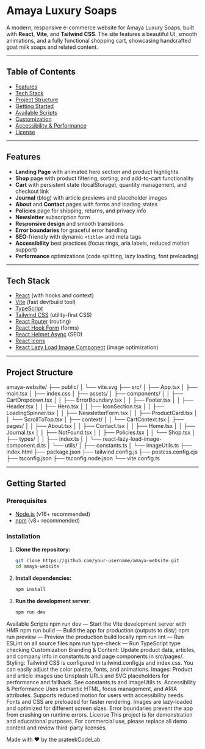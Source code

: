 # Amaya Luxury Soaps

A modern, responsive e-commerce website for Amaya Luxury Soaps, built with **React**, **Vite**, and **Tailwind CSS**. The site features a beautiful UI, smooth animations, and a fully functional shopping cart, showcasing handcrafted goat milk soaps and related content.

---

## Table of Contents

- [Features](#features)
- [Tech Stack](#tech-stack)
- [Project Structure](#project-structure)
- [Getting Started](#getting-started)
- [Available Scripts](#available-scripts)
- [Customization](#customization)
- [Accessibility & Performance](#accessibility--performance)
- [License](#license)

---

## Features

- **Landing Page** with animated hero section and product highlights
- **Shop** page with product filtering, sorting, and add-to-cart functionality
- **Cart** with persistent state (localStorage), quantity management, and checkout link
- **Journal** (blog) with article previews and placeholder images
- **About** and **Contact** pages with forms and loading states
- **Policies** page for shipping, returns, and privacy info
- **Newsletter** subscription form
- **Responsive design** and smooth transitions
- **Error boundaries** for graceful error handling
- **SEO**-friendly with dynamic `<title>` and meta tags
- **Accessibility** best practices (focus rings, aria labels, reduced motion support)
- **Performance** optimizations (code splitting, lazy loading, font preloading)

---

## Tech Stack

- [React](https://react.dev/) (with hooks and context)
- [Vite](https://vitejs.dev/) (fast dev/build tool)
- [TypeScript](https://www.typescriptlang.org/)
- [Tailwind CSS](https://tailwindcss.com/) (utility-first CSS)
- [React Router](https://reactrouter.com/) (routing)
- [React Hook Form](https://react-hook-form.com/) (forms)
- [React Helmet Async](https://github.com/staylor/react-helmet-async) (SEO)
- [React Icons](https://react-icons.github.io/react-icons/)
- [React Lazy Load Image Component](https://github.com/Aljullu/react-lazy-load-image-component) (image optimization)

---

## Project Structure

amaya-website/ ├── public/ │ └── vite.svg ├── src/ │ ├── App.tsx │ ├── main.tsx │ ├── index.css │ ├── assets/ │ ├── components/ │ │ ├── CartDropdown.tsx │ │ ├── ErrorBoundary.tsx │ │ ├── Footer.tsx │ │ ├── Header.tsx │ │ ├── Hero.tsx │ │ ├── IconSection.tsx │ │ ├── LoadingSpinner.tsx │ │ ├── NewsletterForm.tsx │ │ ├── ProductCard.tsx │ │ └── ScrollToTop.tsx │ ├── context/ │ │ └── CartContext.tsx │ ├── pages/ │ │ ├── About.tsx │ │ ├── Contact.tsx │ │ ├── Home.tsx │ │ ├── Journal.tsx │ │ ├── NotFound.tsx │ │ ├── Policies.tsx │ │ └── Shop.tsx │ ├── types/ │ │ ├── index.ts │ │ └── react-lazy-load-image-component.d.ts │ └── utils/ │ ├── constants.ts │ └── imageUtils.ts ├── index.html ├── package.json ├── tailwind.config.js ├── postcss.config.cjs ├── tsconfig.json ├── tsconfig.node.json └── vite.config.ts

---

## Getting Started

### Prerequisites

- [Node.js](https://nodejs.org/) (v16+ recommended)
- [npm](https://www.npmjs.com/) (v8+ recommended)

### Installation

1. **Clone the repository:**
   ```sh
   git clone https://github.com/your-username/amaya-website.git
   cd amaya-website
   ```
2. **Install dependencies:**
   ```sh
   npm install
   ```
3. **Run the development server:**
   ```sh
   npm run dev
   ```

Available Scripts
npm run dev — Start the Vite development server with HMR
npm run build — Build the app for production (outputs to dist/)
npm run preview — Preview the production build locally
npm run lint — Run ESLint on all source files
npm run type-check — Run TypeScript type checking
Customization
Branding & Content:
Update product data, articles, and company info in constants.ts and page components in src/pages/.
Styling:
Tailwind CSS is configured in tailwind.config.js and index.css.
You can easily adjust the color palette, fonts, and animations.
Images:
Product and article images use Unsplash URLs and SVG placeholders for performance and fallback.
See constants.ts and imageUtils.ts.
Accessibility & Performance
Uses semantic HTML, focus management, and ARIA attributes.
Supports reduced motion for users with accessibility needs.
Fonts and CSS are preloaded for faster rendering.
Images are lazy-loaded and optimized for different screen sizes.
Error boundaries prevent the app from crashing on runtime errors.
License
This project is for demonstration and educational purposes.
For commercial use, please replace all demo content and review third-party licenses.

Made with ❤️ by the prateekCodeLab

